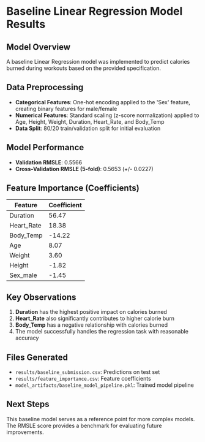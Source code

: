 # Baseline Linear Regression Model Results

## Model Overview
A baseline Linear Regression model was implemented to predict calories burned during workouts based on the provided specification.

## Data Preprocessing
- **Categorical Features**: One-hot encoding applied to the 'Sex' feature, creating binary features for male/female
- **Numerical Features**: Standard scaling (z-score normalization) applied to Age, Height, Weight, Duration, Heart_Rate, and Body_Temp
- **Data Split**: 80/20 train/validation split for initial evaluation

## Model Performance
- **Validation RMSLE**: 0.5566
- **Cross-Validation RMSLE (5-fold)**: 0.5653 (+/- 0.0227)

## Feature Importance (Coefficients)
| Feature | Coefficient |
|---------|-------------|
| Duration | 56.47 |
| Heart_Rate | 18.38 |
| Body_Temp | -14.22 |
| Age | 8.07 |
| Weight | 3.60 |
| Height | -1.82 |
| Sex_male | -1.45 |

## Key Observations
1. **Duration** has the highest positive impact on calories burned
2. **Heart_Rate** also significantly contributes to higher calorie burn
3. **Body_Temp** has a negative relationship with calories burned
4. The model successfully handles the regression task with reasonable accuracy

## Files Generated
- `results/baseline_submission.csv`: Predictions on test set
- `results/feature_importance.csv`: Feature coefficients
- `model_artifacts/baseline_model_pipeline.pkl`: Trained model pipeline

## Next Steps
This baseline model serves as a reference point for more complex models. The RMSLE score provides a benchmark for evaluating future improvements.